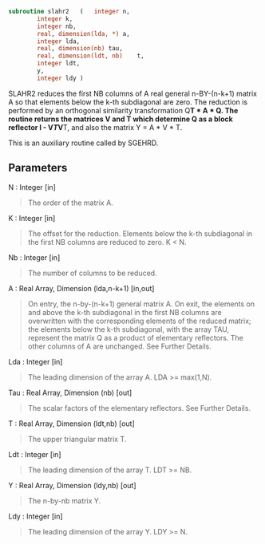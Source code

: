 ```fortran
subroutine slahr2	(	integer	n,
		integer	k,
		integer	nb,
		real, dimension(lda, *)	a,
		integer	lda,
		real, dimension(nb)	tau,
		real, dimension(ldt, nb)	t,
		integer	ldt,
		y,
		integer	ldy )
```

 SLAHR2 reduces the first NB columns of A real general n-BY-(n-k+1)
 matrix A so that elements below the k-th subdiagonal are zero. The
 reduction is performed by an orthogonal similarity transformation
 Q**T * A * Q. The routine returns the matrices V and T which determine
 Q as a block reflector I - V*T*V**T, and also the matrix Y = A * V * T.

 This is an auxiliary routine called by SGEHRD.

## Parameters
N : Integer [in]
> The order of the matrix A.

K : Integer [in]
> The offset for the reduction. Elements below the k-th
> subdiagonal in the first NB columns are reduced to zero.
> K < N.

Nb : Integer [in]
> The number of columns to be reduced.

A : Real Array, Dimension (lda,n-k+1) [in,out]
> On entry, the n-by-(n-k+1) general matrix A.
> On exit, the elements on and above the k-th subdiagonal in
> the first NB columns are overwritten with the corresponding
> elements of the reduced matrix; the elements below the k-th
> subdiagonal, with the array TAU, represent the matrix Q as a
> product of elementary reflectors. The other columns of A are
> unchanged. See Further Details.

Lda : Integer [in]
> The leading dimension of the array A.  LDA >= max(1,N).

Tau : Real Array, Dimension (nb) [out]
> The scalar factors of the elementary reflectors. See Further
> Details.

T : Real Array, Dimension (ldt,nb) [out]
> The upper triangular matrix T.

Ldt : Integer [in]
> The leading dimension of the array T.  LDT >= NB.

Y : Real Array, Dimension (ldy,nb) [out]
> The n-by-nb matrix Y.

Ldy : Integer [in]
> The leading dimension of the array Y. LDY >= N.

